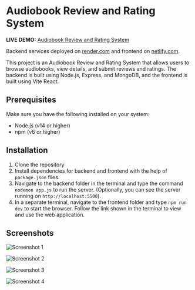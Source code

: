 # Audiobook Review and Rating System

**LIVE DEMO:** [Audiobook Review and Rating System](https://dancing-churros-e81d9f.netlify.app/)

Backend services deployed on [render.com](https://render.com/) and frontend on [netlify.com](https://www.netlify.com).

This project is an Audiobook Review and Rating System that allows users to browse audiobooks, view details, and submit reviews and ratings. The backend is built using Node.js, Express, and MongoDB, and the frontend is built using Vite React.

## Prerequisites

Make sure you have the following installed on your system:
- Node.js (v14 or higher)
- npm (v6 or higher)

## Installation

1. Clone the repository
2. Install dependencies for backend and frontend with the help of `package.json` files.
3. Navigate to the backend folder in the terminal and type the command `nodemon app.js` to run the server. (Optionally, you can see the server running on `http://localhost:5500`).
4. In a separate terminal, navigate to the frontend folder and type `npm run dev` to start the browser. Follow the link shown in the terminal to view and use the web application.

## Screenshots

![Screenshot 1](https://github.com/user-attachments/assets/2cc00598-b2bb-4559-91e2-2551c78babe1)

![Screenshot 2](https://github.com/user-attachments/assets/85adcbe1-743a-431d-b924-73a4fbf35cfd)

![Screenshot 3](https://github.com/user-attachments/assets/17c93d28-6be8-4375-976e-5997483962f3)

![Screenshot 4](https://github.com/user-attachments/assets/a585f02c-af2a-4191-bc10-f2e1e1e7bd10)
